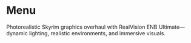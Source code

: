 # Menu
Photorealistic Skyrim graphics overhaul with RealVision ENB Ultimate—dynamic lighting, realistic environments, and immersive visuals.
